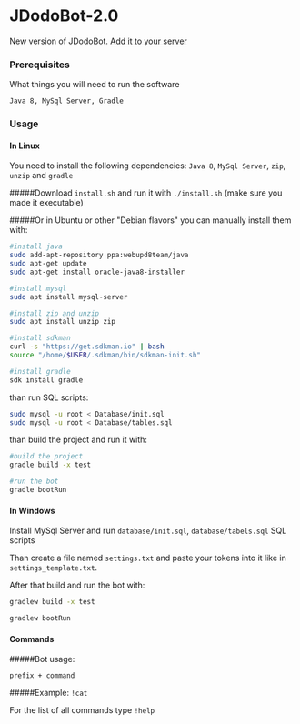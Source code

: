 # JDodoBot-2.0

New version of JDodoBot. [Add it to your server](https://discordapp.com/oauth2/authorize?client_id=277458741052571648&scope=bot&permissions=2146958591)

### Prerequisites

What things you will need to run the software

```
Java 8, MySql Server, Gradle
```

### Usage

#### In Linux
You need to install the following dependencies:
`Java 8`, `MySql Server`, `zip`, `unzip` and `gradle`  

#####Download `install.sh` and run it with `./install.sh` (make sure you made it executable)

#####Or in Ubuntu or other "Debian flavors" you can manually install them with:
```bash
#install java
sudo add-apt-repository ppa:webupd8team/java
sudo apt-get update
sudo apt-get install oracle-java8-installer

#install mysql
sudo apt install mysql-server

#install zip and unzip
sudo apt install unzip zip

#install sdkman
curl -s "https://get.sdkman.io" | bash
source "/home/$USER/.sdkman/bin/sdkman-init.sh" 

#install gradle
sdk install gradle
```

than run SQL scripts:
```bash
sudo mysql -u root < Database/init.sql
sudo mysql -u root < Database/tables.sql
```

than build the project and run it with:
```bash
#build the project
gradle build -x test

#run the bot
gradle bootRun
```

#### In Windows

Install MySql Server and run `database/init.sql`, `database/tabels.sql` SQL scripts

Than create a file named ```settings.txt``` and paste your tokens into it like in `settings_template.txt`.

After that build and run the bot with:
```bash
gradlew build -x test

gradlew bootRun
``` 

#### Commands

#####Bot usage:
```
prefix + command
```

#####Example: `!cat`

For the list of all commands type `!help`

